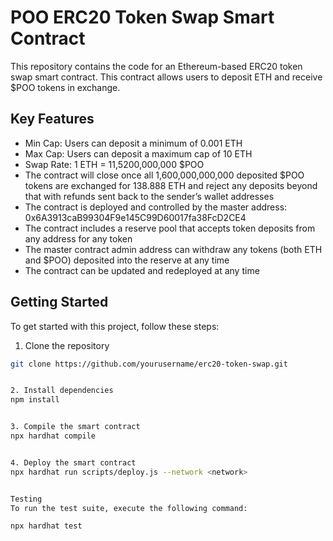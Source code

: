 # POO ERC20 Token Swap Smart Contract

This repository contains the code for an Ethereum-based ERC20 token swap smart contract. This contract allows users to deposit ETH and receive $POO tokens in exchange.

## Key Features

- Min Cap:  Users can deposit a minimum of 0.001 ETH
- Max Cap:  Users can deposit a maximum cap of 10 ETH
- Swap Rate:  1 ETH = 11,5200,000,000 $POO
- The contract will close once all 1,600,000,000,000 deposited $POO tokens are exchanged for 138.888 ETH and reject any deposits beyond that with refunds sent back to the sender’s wallet addresses
- The contract is deployed and controlled by the master address: 0x6A3913caB99304F9e145C99D60017fa38FcD2CE4
- The contract includes a reserve pool that accepts token deposits from any address for any token
- The master contract admin address can withdraw any tokens (both ETH and $POO) deposited into the reserve at any time
- The contract can be updated and redeployed at any time

## Getting Started

To get started with this project, follow these steps:

1. Clone the repository
```bash
git clone https://github.com/yourusername/erc20-token-swap.git


2. Install dependencies
npm install


3. Compile the smart contract
npx hardhat compile


4. Deploy the smart contract
npx hardhat run scripts/deploy.js --network <network>


Testing
To run the test suite, execute the following command:

npx hardhat test
